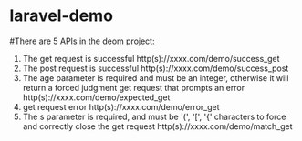 # laravel-demo


#There are 5 APIs in the deom project:
  1. The get request is successful
    http(s)://xxxx.com/demo/success_get
  2. The post request is successful
    http(s)://xxxx.com/demo/success_post
  3. The age parameter is required and must be an integer, otherwise it will return a forced judgment get request that prompts an error
    http(s)://xxxx.com/demo/expected_get
  4. get request error
    http(s)://xxxx.com/demo/error_get
  5. The s parameter is required, and must be '(', '[', '{' characters to force and correctly close the get request
    http(s)://xxxx.com/demo/match_get
